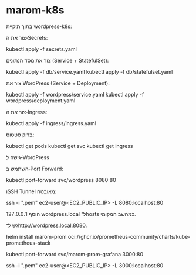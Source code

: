 # marom-k8s
בתוך תיקיית wordpress-k8s:

צור את ה‑Secrets:

kubectl apply -f secrets.yaml


צור את מסד הנתונים (Service + StatefulSet):

kubectl apply -f db/service.yaml
kubectl apply -f db/statefulset.yaml


צור את WordPress (Service + Deployment):

kubectl apply -f wordpress/service.yaml
kubectl apply -f wordpress/deployment.yaml


צור את ה‑Ingress:

kubectl apply -f ingress/ingress.yaml


בדוק סטטוס:

kubectl get pods
kubectl get svc
kubectl get ingress

 גישה ל‑WordPress

השתמש ב‑Port Forward:

kubectl port-forward svc/wordpress 8080:80


וSSH Tunnel מאובטח:

ssh -i "<your-key>.pem" ec2-user@<EC2_PUBLIC_IP> -L 8080:localhost:80


הוסף 127.0.0.1 wordpress.local ל־hosts במחשב המקומי.

גש ל־http://wordpress.local:8080.


helm install marom-prom oci://ghcr.io/prometheus-community/charts/kube-prometheus-stack

kubectl port-forward svc/marom-prom-grafana 3000:80

ssh -i "<your-key>.pem" ec2-user@<EC2_PUBLIC_IP> -L 3000:localhost:80
